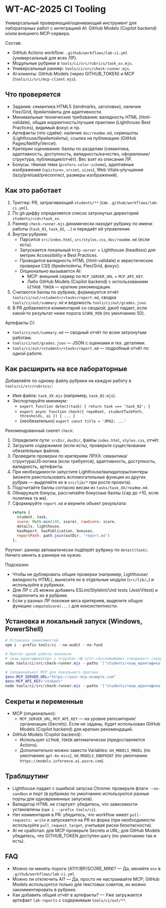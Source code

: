 # WT-AC-2025 CI Tooling

Универсальный проверяющий/оценивающий инструмент для лабораторных работ с интеграцией AI: GitHub Models (Copilot backend) и/или внешнего MCP‑сервера.

Состав:
- GitHub Actions workflow: `.github/workflows/lab-ci.yml` (универсальный для всех ЛР).
- Модульные рубрики в `tools/ci/src/rubrics/task_xx.mjs`.
- Универсальный раннер: `tools/ci/src/check-runner.mjs`.
- AI‑клиенты: GitHub Models (через GITHUB_TOKEN) и MCP (`tools/ci/src/mcp-client.mjs`).

## Что проверяется
- Задания: семантика HTML5 (landmarks, заголовки), наличие Flex/Grid, брейкпойнты для адаптивности.
- Минимальные технические требования: валидность HTML (html-validate), общая корректность/лучшие практики (Lighthouse Best Practices), видимый фокус и пр.
- Артефакты (что сдаём): наличие `doc/readme.md`, скриншоты (Lighthouse/брейкпойнты), ссылка на публикацию (GitHub Pages/Netlify/Vercel).
- Критерии оценивания: баллы по разделам (семантика, адаптивность, доступность, валидность/качество, оформление/структура, публикация/отчёт). Вес взят из описания ЛР.
- Бонусы: тёмная тема (`prefers-color-scheme`), адаптивные изображения (`<picture>`, `srcset`, `sizes`), Web Vitals‑улучшения (lazy/preload/preconnect, размеры изображений).

## Как это работает
1. Триггер: PR, затрагивающий `students/**` (см. `.github/workflows/lab-ci.yml`).
2. По git‑диффу определяется список затронутых директорий `students/<id>/task_xx`.
3. Раннер `check-runner.mjs` динамически находит рубрику по имени работы (`task_01`, `task_02`, …) и передаёт ей управление.
4. Внутри рубрики:
   - Парсится `src/index.html`, `src/styles.css`, `doc/readme.md` (если есть).
   - Запускается локальный `http-server` + Lighthouse (headless) для метрик Accessibility и Best Practices.
   - Проводится валидность HTML (html-validate) и эвристические проверки CSS (брейкпойнты, Flex/Grid, фокус).
   - Опционально вызывается AI:
     - MCP: внешний сервер по `MCP_SERVER_URL` + `MCP_API_KEY`.
     - Либо GitHub Models (Copilot backend) с использованием `GITHUB_TOKEN` — краткие рекомендации.
5. Считаются баллы по рубрике, формируется отчёт `tools/ci/out/<student>/<task>/report.md`, сводка `tools/ci/out/summary.md` и ведомость `tools/ci/out/grades.json`.
6. В PR добавляется комментарий со сводкой; джоб падает, если какой‑то результат ниже порога `SCORE_MIN` (по умолчанию 50).

Артефакты CI:
- `tools/ci/out/summary.md` — сводный отчёт по всем затронутым работам.
- `tools/ci/out/grades.json` — JSON с оценками и тех. деталями.
- `tools/ci/out/<student>/<task>/report.md` — подробный отчёт по одной работе.

## Как расширить на все лабораторные

Добавляйте по одному файлу рубрики на каждую работу в `tools/ci/src/rubrics/`:
- Имя файла: `task_XX.mjs` (например, `task_02.mjs`).
- Экспортируйте минимум:
  - `export function detect(task) { return task === 'task_02'; }`
  - `export async function check({ repoRoot, studentTaskPath, thresholds, ai }) { ... }`
  - (необязательно) `export const title = 'ЛР02: ...'`

Рекомендованный скелет `check`:
1. Определите пути: `srcDir`, `docDir`, файлы `index.html`, `styles.css`, отчёт.
2. Загрузите содержимое (если есть), проверьте существование обязательных файлов.
3. Проведите проверки по критериям ЛРXX: семантика/структура/JS‑логика (если требуется), адаптивность, доступность, валидность, артефакты.
4. При необходимости запустите Lighthouse/валидаторы/линтеры (можете реиспользовать вспомогательные функции из других рубрик — выделяйте их в `src/lib/*` при росте проекта).
5. Подсчитайте баллы согласно весам из `tasks/task_XX/readme.md`.
6. Обнаружьте бонусы, рассчитайте бонусные баллы (cap до +10, если политика та же).
7. Сформируйте `report.md` и верните объект результата:
   ```js
   return {
     student, task,
     score: Math.min(100, score), rawScore: score,
     details, lighthouse,
     hasReport, hasPublication, bonuses,
     reportPath: path.join(outDir, 'report.md')
   };
   ```

Роутинг: раннер автоматически подберёт рубрику по `detect(task)`. Ничего менять в раннере не нужно.

Подсказки:
- Чтобы не дублировать общие проверки (например, Lighthouse/валидность HTML), вынесите их в отдельные модули (`src/lib/…`) и используйте в рубриках.
- Для ЛР с JS можно добавить ESLint/Stylelint/Unit tests (Jest/Vitest) и подключить их в рубрике.
- Если у разных ЛР похожие веса критериев, выделите общую функцию `computeScore(...)` для консистентности.

## Установка и локальный запуск (Windows, PowerShell)

```powershell
# Установка зависимостей
npm i --prefix tools/ci --no-audit --no-fund

# Прогон одной работы локально
# <ваш_идентификатор> = <группа>-<№ п/п>-<SurnameName>-v<вариант> (например, AC100-1-NiasiukAndrei-2)
node tools/ci/src/check-runner.mjs --paths '["students/<ваш_идентификатор>/task_01"]'

# (опционально) MCP для локального прогона
$env:MCP_SERVER_URL="https://your-mcp.example.com"
$env:MCP_API_KEY="<token>"
node tools/ci/src/check-runner.mjs --paths '["students/<ваш_идентификатор>/task_01"]'
```

## Секреты и переменные

- MCP (опционально):
  - `MCP_SERVER_URL`, `MCP_API_KEY` — на уровне репозитория/организации (Secrets). Если не заданы, будет использован GitHub Models (Copilot backend) для кратких рекомендаций.
- GitHub Models (Copilot backend):
  - Использует `GITHUB_TOKEN` автоматически (предоставляется Actions).
  - Дополнительно можно завести Variables: `GH_MODELS_MODEL` (по умолчанию `gpt-4o-mini`), `GH_MODELS_ENDPOINT` (по умолчанию `https://models.inference.ai.azure.com`).

## Траблшутинг
- Lighthouse падает с ошибкой запуска Chrome: проверьте флаги `--no-sandbox` и порт (в рубриках по умолчанию используются разные порты для одновременных запусков).
- Валидатор HTML не стартует: убедитесь, что зависимости установлены (`npm i --prefix tools/ci`).
- Нет комментария в PR: убедитесь, что workflow имеет `pull-requests: write` и запускается на PR из форка (при необходимости используйте `pull_request_target`, учитывая риски безопасности).
- AI не сработал: для MCP проверьте Secrets и URL; для GitHub Models убедитесь, что GITHUB_TOKEN доступен шагу (по умолчанию так и есть).

## FAQ
- Можно ли менять пороги (A11Y/BP/SCORE_MIN)? — Да, меняйте `env` в `.github/workflows/lab-ci.yml`.
- Можно ли отключить AI? — Да, просто не настраивайте MCP; GitHub Models используется только для текстовых советов, их можно закомментировать в рубрике.
- Как добавить общий отчёт в артефакты? — Уже загружается артефакт `lab-reports` с содержимым `tools/ci/out/**`.
